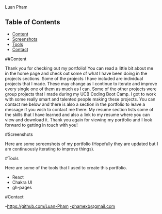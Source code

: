 Luan Pham

## Table of Contents

- [Content](#Content)
- [Screenshots](#Screenshots)
- [Tools](#Tools)
- [Contact](#Contact)

##Content

Thank you for checking out my portfolio! You can read a little bit about me in the home page and check out some of what I have been doing in the projects sections. Some of the projects I have included are individual projects that I made. These may change as I continue to iterate and improve every single one of them as much as I can. Some of the other projects were group projects that I made during my UCB Coding Boot Camp. I got to work with some really smart and talented people making these projects. You can contact me below and there is also a section in the portfolio to leave a message if you wish to contact me there. My resume section lists some of the skills that I have learned and also a link to my resume where you can view and download it. Thank you again for viewing my portfolio and I look forward to getting in touch with you!

#Screenshots

Here are some screenshots of my portfolio (Hopefully they are updated but I am continuously iterating to improve things).

#Tools

Here are some of the tools that I used to create this portfolio.
  - React
  - Chakra UI
  - gh-pages 

#Contact

  -https://github.com/Luan-Pham
  -phamexb@gmail.com
